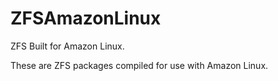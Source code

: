 # ZFSAmazonLinux
ZFS Built for Amazon Linux.


These are ZFS packages compiled for use with Amazon Linux.
